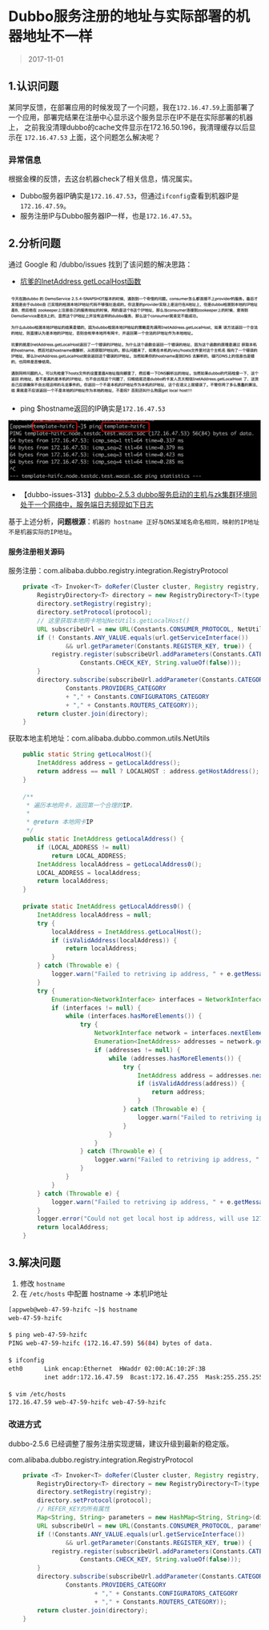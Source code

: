 

Dubbo服务注册的地址与实际部署的机器地址不一样
=========================
> 2017-11-01


## 1.认识问题
某同学反馈，在部署应用的时候发现了一个问题，我在`172.16.47.59`上面部署了一个应用，部署完结果在注册中心显示这个服务显示在IP不是在实际部署的机器上，
之前我没清理dubbo的cache文件显示在172.16.50.196，我清理缓存以后显示在 `172.16.47.53` 上面，这个问题怎么解决呢？

### 异常信息
根据金稞的反馈，去这台机器check了相关信息，情况属实。

* Dubbo服务器IP确实是`172.16.47.53`，但通过`ifconfig`查看到机器IP是 `172.16.47.59`。
* 服务注册IP与Dubbo服务器IP一样，也是`172.16.47.53`。


## 2.分析问题
通过 Google 和 /dubbo/issues 找到了该问题的解决思路：
* [坑爹的InetAddress getLocalHost函数](http://www.cnblogs.com/jizhao/p/4081675.html)

![坑爹的InetAddress.getLocalHost函数](images/35.1.坑爹的InetAddress.getLocalHost函数.png)

* ping $hostname返回的IP确实是`172.16.47.53`

![ping $hostname](images/35.2.ping.hostname.png)

* 【dubbo-issues-313】[dubbo-2.5.3 dubbo服务启动的主机与zk集群环境同处于一个网络中，服务端日志频现如下日志](https://github.com/alibaba/dubbo/issues/313)

基于上述分析，**问题根源**：`机器的 hostname 正好与DNS某域名命名相同，映射的IP地址不是机器实际的IP地址`。

#### 服务注册相关源码
服务注册：com.alibaba.dubbo.registry.integration.RegistryProtocol
```java
    private <T> Invoker<T> doRefer(Cluster cluster, Registry registry, Class<T> type, URL url) {
        RegistryDirectory<T> directory = new RegistryDirectory<T>(type, url);
        directory.setRegistry(registry);
        directory.setProtocol(protocol);
        // 这里获取本地网卡地址NetUtils.getLocalHost()
        URL subscribeUrl = new URL(Constants.CONSUMER_PROTOCOL, NetUtils.getLocalHost(), 0, type.getName(), directory.getUrl().getParameters());
        if (! Constants.ANY_VALUE.equals(url.getServiceInterface())
                && url.getParameter(Constants.REGISTER_KEY, true)) {
            registry.register(subscribeUrl.addParameters(Constants.CATEGORY_KEY, Constants.CONSUMERS_CATEGORY,
                    Constants.CHECK_KEY, String.valueOf(false)));
        }
        directory.subscribe(subscribeUrl.addParameter(Constants.CATEGORY_KEY,
                Constants.PROVIDERS_CATEGORY
                + "," + Constants.CONFIGURATORS_CATEGORY
                + "," + Constants.ROUTERS_CATEGORY));
        return cluster.join(directory);
    }
```

获取本地主机地址：com.alibaba.dubbo.common.utils.NetUtils
```java
    public static String getLocalHost(){
        InetAddress address = getLocalAddress();
        return address == null ? LOCALHOST : address.getHostAddress();
    }

    /**
     * 遍历本地网卡，返回第一个合理的IP。
     *
     * @return 本地网卡IP
     */
    public static InetAddress getLocalAddress() {
        if (LOCAL_ADDRESS != null)
            return LOCAL_ADDRESS;
        InetAddress localAddress = getLocalAddress0();
        LOCAL_ADDRESS = localAddress;
        return localAddress;
    }

    private static InetAddress getLocalAddress0() {
        InetAddress localAddress = null;
        try {
            localAddress = InetAddress.getLocalHost();
            if (isValidAddress(localAddress)) {
                return localAddress;
            }
        } catch (Throwable e) {
            logger.warn("Failed to retriving ip address, " + e.getMessage(), e);
        }
        try {
            Enumeration<NetworkInterface> interfaces = NetworkInterface.getNetworkInterfaces();
            if (interfaces != null) {
                while (interfaces.hasMoreElements()) {
                    try {
                        NetworkInterface network = interfaces.nextElement();
                        Enumeration<InetAddress> addresses = network.getInetAddresses();
                        if (addresses != null) {
                            while (addresses.hasMoreElements()) {
                                try {
                                    InetAddress address = addresses.nextElement();
                                    if (isValidAddress(address)) {
                                        return address;
                                    }
                                } catch (Throwable e) {
                                    logger.warn("Failed to retriving ip address, " + e.getMessage(), e);
                                }
                            }
                        }
                    } catch (Throwable e) {
                        logger.warn("Failed to retriving ip address, " + e.getMessage(), e);
                    }
                }
            }
        } catch (Throwable e) {
            logger.warn("Failed to retriving ip address, " + e.getMessage(), e);
        }
        logger.error("Could not get local host ip address, will use 127.0.0.1 instead.");
        return localAddress;
    }
```


## 3.解决问题
1. 修改 `hostname`
2. 在 `/etc/hosts` 中配置 hostname -> 本机IP地址

```sh
[appweb@web-47-59-hzifc ~]$ hostname
web-47-59-hzifc

$ ping web-47-59-hzifc
PING web-47-59-hzifc (172.16.47.59) 56(84) bytes of data.

$ ifconfig
eth0      Link encap:Ethernet  HWaddr 02:00:AC:10:2F:3B
          inet addr:172.16.47.59  Bcast:172.16.47.255  Mask:255.255.255.0

$ vim /etc/hosts
172.16.47.59 web-47-59-hzifc web-47-59-hzifc
```


### 改进方式
dubbo-2.5.6 已经调整了服务注册实现逻辑，建议升级到最新的稳定版。

com.alibaba.dubbo.registry.integration.RegistryProtocol
```java
    private <T> Invoker<T> doRefer(Cluster cluster, Registry registry, Class<T> type, URL url) {
        RegistryDirectory<T> directory = new RegistryDirectory<T>(type, url);
        directory.setRegistry(registry);
        directory.setProtocol(protocol);
        // REFER_KEY的所有属性
        Map<String, String> parameters = new HashMap<String, String>(directory.getUrl().getParameters());
        URL subscribeUrl = new URL(Constants.CONSUMER_PROTOCOL, parameters.remove(Constants.REGISTER_IP_KEY), 0, type.getName(), parameters);
        if (!Constants.ANY_VALUE.equals(url.getServiceInterface())
                && url.getParameter(Constants.REGISTER_KEY, true)) {
            registry.register(subscribeUrl.addParameters(Constants.CATEGORY_KEY, Constants.CONSUMERS_CATEGORY,
                    Constants.CHECK_KEY, String.valueOf(false)));
        }
        directory.subscribe(subscribeUrl.addParameter(Constants.CATEGORY_KEY,
                Constants.PROVIDERS_CATEGORY
                        + "," + Constants.CONFIGURATORS_CATEGORY
                        + "," + Constants.ROUTERS_CATEGORY));
        return cluster.join(directory);
    }
```

